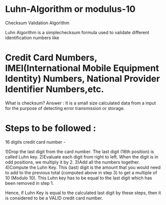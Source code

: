 # Luhn-Algorithm or modulus-10
Checksum Validation Algorithm

Luhn Algorithm is a simplechecksum formula used to validate different identification numbers like
# Credit Card Numbers, IMEI(International Mobile Equipment Identity) Numbers, National Provider Identifier Numbers,etc. 

What is checksum?
Answer : It is a small size calculated data from a input for the purpose of detecting error transmission or storage.

# Steps to be followed :
16 digits credit card number -

1)Drop the last digit from the card number. The last digit (16th position) is called Luhn key.
2)Evaluate each digit from right to left. When the digit is in odd positions, we multiply it by 2.
3)Add all the numbers together.
4)Compute the Luhn Key. This (last) digit is the amount that you would need to add to the previous total (computed above in step 3) to get a multiple of 10 (Modulo 10). This Luhn key has to be equal to the last digit which has been removed in step 1.

Hence, if Luhn Key is equal to the calculated last digit by these steps, then it is considered to be a VALID credit card number.

